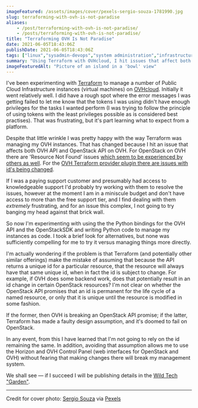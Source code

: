 ```yaml
---
imageFeatured: /assets/images/cover/pexels-sergio-souza-1781990.jpg
slug: terraforming-with-ovh-is-not-paradise
aliases:
    - /post/terraforming-with-ovh-is-not-paradise/
    - /posts/terraforming-with-ovh-is-not-paradise/
title: "Terraforming OVH Is Not Paradise"
date: 2021-06-05T18:43:06Z
publishDate: 2021-06-05T18:43:06Z
tags: ["linux","sysadmin-devops","system administration","infrastructure"]
summary: "Using Terraform with OVHcloud, I hit issues that affect both OVH API and OpenStack API. There are 'Resource Not Found' issues…"
imageFeaturedAlt: "Picture of an island in a 'bowl' view"
---
```


I've been experimenting with [Terraform](https://www.terraform.io) to manage a number of Public Cloud Infrastructure instances (virtual machines) on [OVHcloud](https://ca.ovh.com/manager/). Initially it went relatively well. I did have a rough spot where the error messages I was getting failed to let me know that the tokens I was using didn't have enough privileges for the tasks I wanted perform (I was trying to follow the principle of using tokens with the least privileges possible as is considered best practises). That was frustrating, but it's part learning what to expect from a platform.

Despite that little wrinkle I was pretty happy with the way Terraform was managing my OVH instances. That has changed because I hit an issue that affects both OVH API and OpenStack API on OVH. For OpenStack on OVH there are 'Resource Not Found' issues [which seem to be experienced by others as well](https://community.ovh.com/en/t/is-ovh-public-cloud-orchestration-and-openstack-working/5595/3). For the [OVH Terraform provider plugin there are issues with id's being changed](https://github.com/ovh/terraform-provider-ovh/issues/76).

If I was a paying support customer and presumably had access to knowledgeable support I'd probably try working with them to resolve the issues, however at the moment I am in a miniscule budget and don't have access to more than the free support tier, and I find dealing with them _extremely_ frustrating, and for an issue this complex, I not going to try banging my head against that brick wall.

So now I'm experimenting with using the the Python bindings for the OVH API and the OpenStackSDK and writing Python code to manage my instances as code. I took a brief look for alternatives, but none was sufficiently compelling for me to try it versus managing things more directly.

I'm actually wondering if the problem is that Terraform (and potentially other similar offerings) make the mistake of assuming that because the API returns a unique id for a particular resource, that the resource will always have that same unique id, when in fact the id is subject to change. For example, if OVH does some backend work, does that potentially result in an id change in certain OpenStack resources? I'm not clear on whether the OpenStack API promises that an id is permanent for the life cycle of a named resource, or only that it is unique until the resource is modified in some fashion.

If the former, then OVH is breaking an OpenStack API promise; if the latter, Terraform has made a faulty design assumption, and it's doomed to fail on OpenStack.

In any event, from this I have learned that I'm not going to rely on the id remaining the same. In addition, avoiding that assumption allows me to use the Horizon and OVH Control Panel (web interfaces for OpenStack and OVH) without fearing that making changes there will break my management system.

We shall see — if I succeed I will be publishing details in the [Wild Tech "Garden"](https://www.wildtechgarden.ca).

----

Credit for cover photo: [Sergio Souza](https://www.pexels.com/@serjosoza?utm_content=attributionCopyText&utm_medium=referral&utm_source=pexels) via [Pexels](https://www.pexels.com/photo/photography-of-island-1781990/?utm_content=attributionCopyText&utm_medium=referral&utm_source=pexels)
